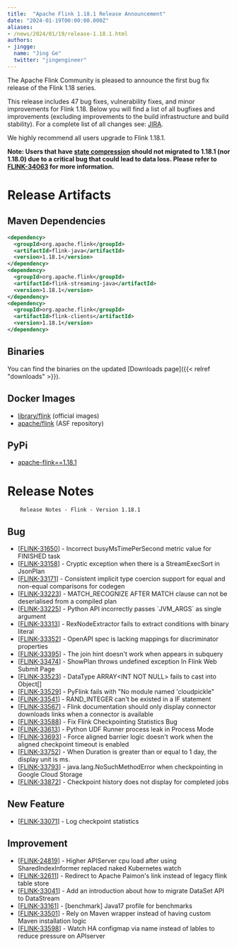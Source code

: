 ```yaml
---
title:  "Apache Flink 1.18.1 Release Announcement"
date: "2024-01-19T00:00:00.000Z"
aliases:
- /news/2024/01/19/release-1.18.1.html
authors:
- jingge:
  name: "Jing Ge"
  twitter: "jingengineer"
---
```


The Apache Flink Community is pleased to announce the first bug fix release of the Flink 1.18 series.

This release includes 47 bug fixes, vulnerability fixes, and minor improvements for Flink 1.18.
Below you will find a list of all bugfixes and improvements (excluding improvements to the build infrastructure and build stability). For a complete list of all changes see:
[JIRA](https://issues.apache.org/jira/secure/ReleaseNote.jspa?projectId=12315522&version=12353640).

We highly recommend all users upgrade to Flink 1.18.1.

**Note: Users that have [state compression](https://nightlies.apache.org/flink/flink-docs-release-1.18/docs/ops/state/large_state_tuning/#compression) 
should not migrated to 1.18.1 (nor 1.18.0) due to a critical bug that could lead to data loss. Please refer to [FLINK-34063](https://issues.apache.org/jira/browse/FLINK-34063) for more information.**

# Release Artifacts

## Maven Dependencies

```xml
<dependency>
  <groupId>org.apache.flink</groupId>
  <artifactId>flink-java</artifactId>
  <version>1.18.1</version>
</dependency>
<dependency>
  <groupId>org.apache.flink</groupId>
  <artifactId>flink-streaming-java</artifactId>
  <version>1.18.1</version>
</dependency>
<dependency>
  <groupId>org.apache.flink</groupId>
  <artifactId>flink-clients</artifactId>
  <version>1.18.1</version>
</dependency>
```

## Binaries

You can find the binaries on the updated [Downloads page]({{< relref "downloads" >}}).

## Docker Images

* [library/flink](https://hub.docker.com/_/flink/tags?page=1&name=1.18.1) (official images)
* [apache/flink](https://hub.docker.com/r/apache/flink/tags?page=1&name=1.18.1) (ASF repository)

## PyPi

* [apache-flink==1.18.1](https://pypi.org/project/apache-flink/1.18.1/)

# Release Notes

        Release Notes - Flink - Version 1.18.1

<h2>        Bug
</h2>
<ul>
<li>[<a href='https://issues.apache.org/jira/browse/FLINK-31650'>FLINK-31650</a>] -         Incorrect busyMsTimePerSecond metric value for FINISHED task
</li>
<li>[<a href='https://issues.apache.org/jira/browse/FLINK-33158'>FLINK-33158</a>] -         Cryptic exception when there is a StreamExecSort in JsonPlan
</li>
<li>[<a href='https://issues.apache.org/jira/browse/FLINK-33171'>FLINK-33171</a>] -         Consistent implicit type coercion support for equal and non-equal comparisons for codegen
</li>
<li>[<a href='https://issues.apache.org/jira/browse/FLINK-33223'>FLINK-33223</a>] -         MATCH_RECOGNIZE AFTER MATCH clause can not be deserialised from a compiled plan
</li>
<li>[<a href='https://issues.apache.org/jira/browse/FLINK-33225'>FLINK-33225</a>] -         Python API incorrectly passes `JVM_ARGS` as single argument
</li>
<li>[<a href='https://issues.apache.org/jira/browse/FLINK-33313'>FLINK-33313</a>] -         RexNodeExtractor fails to extract conditions with binary literal
</li>
<li>[<a href='https://issues.apache.org/jira/browse/FLINK-33352'>FLINK-33352</a>] -         OpenAPI spec is lacking mappings for discriminator properties
</li>
<li>[<a href='https://issues.apache.org/jira/browse/FLINK-33395'>FLINK-33395</a>] -         The join hint doesn&#39;t work when appears in subquery
</li>
<li>[<a href='https://issues.apache.org/jira/browse/FLINK-33474'>FLINK-33474</a>] -         ShowPlan throws undefined exception In Flink Web Submit Page
</li>
<li>[<a href='https://issues.apache.org/jira/browse/FLINK-33523'>FLINK-33523</a>] -         DataType ARRAY&lt;INT NOT NULL&gt; fails to cast into Object[]
</li>
<li>[<a href='https://issues.apache.org/jira/browse/FLINK-33529'>FLINK-33529</a>] -         PyFlink fails with &quot;No module named &#39;cloudpickle&quot;
</li>
<li>[<a href='https://issues.apache.org/jira/browse/FLINK-33541'>FLINK-33541</a>] -         RAND_INTEGER  can&#39;t be existed in a IF statement
</li>
<li>[<a href='https://issues.apache.org/jira/browse/FLINK-33567'>FLINK-33567</a>] -         Flink documentation should only display connector downloads links when a connector is available
</li>
<li>[<a href='https://issues.apache.org/jira/browse/FLINK-33588'>FLINK-33588</a>] -         Fix Flink Checkpointing Statistics Bug
</li>
<li>[<a href='https://issues.apache.org/jira/browse/FLINK-33613'>FLINK-33613</a>] -         Python UDF Runner process leak in Process Mode
</li>
<li>[<a href='https://issues.apache.org/jira/browse/FLINK-33693'>FLINK-33693</a>] -         Force aligned barrier logic doesn&#39;t work when the aligned checkpoint timeout is enabled 
</li>
<li>[<a href='https://issues.apache.org/jira/browse/FLINK-33752'>FLINK-33752</a>] -         When Duration is greater than or equal to 1 day, the display unit is ms.
</li>
<li>[<a href='https://issues.apache.org/jira/browse/FLINK-33793'>FLINK-33793</a>] -         java.lang.NoSuchMethodError when checkpointing in Google Cloud Storage
</li>
<li>[<a href='https://issues.apache.org/jira/browse/FLINK-33872'>FLINK-33872</a>] -         Checkpoint history does not display for completed jobs
</li>
</ul>

<h2>        New Feature
</h2>
<ul>
<li>[<a href='https://issues.apache.org/jira/browse/FLINK-33071'>FLINK-33071</a>] -         Log checkpoint statistics 
</li>
</ul>

<h2>        Improvement
</h2>
<ul>
<li>[<a href='https://issues.apache.org/jira/browse/FLINK-24819'>FLINK-24819</a>] -         Higher APIServer cpu load after using SharedIndexInformer replaced naked Kubernetes watch
</li>
<li>[<a href='https://issues.apache.org/jira/browse/FLINK-32611'>FLINK-32611</a>] -         Redirect to Apache Paimon&#39;s link instead of legacy flink table store
</li>
<li>[<a href='https://issues.apache.org/jira/browse/FLINK-33041'>FLINK-33041</a>] -         Add an introduction about how to migrate DataSet API to DataStream
</li>
<li>[<a href='https://issues.apache.org/jira/browse/FLINK-33161'>FLINK-33161</a>] -         [benchmark] Java17 profile for benchmarks
</li>
<li>[<a href='https://issues.apache.org/jira/browse/FLINK-33501'>FLINK-33501</a>] -         Rely on Maven wrapper instead of having custom Maven installation logic
</li>
<li>[<a href='https://issues.apache.org/jira/browse/FLINK-33598'>FLINK-33598</a>] -         Watch HA configmap via name instead of lables to reduce pressure on APIserver 
</li>
</ul>
